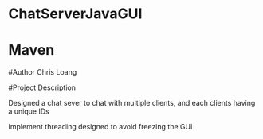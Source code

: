 # ChatServerJavaGUI

# Maven

#Author
Chris Loang

#Project Description

Designed a chat sever to chat with multiple clients, and each clients having a unique IDs

Implement threading designed to avoid freezing the GUI
